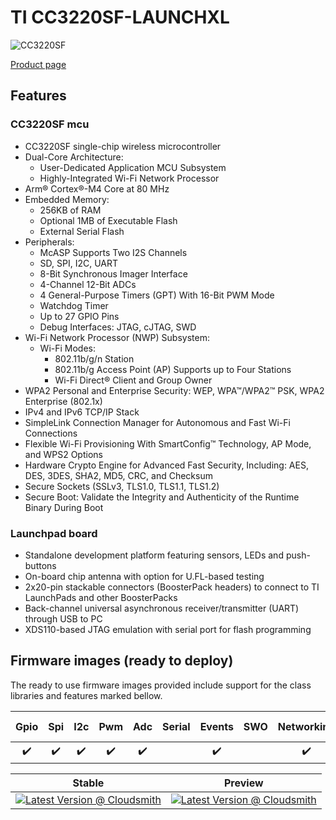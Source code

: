 # TI CC3220SF-LAUNCHXL

![CC3220SF](../../images/reference-targets/cc3220sf-launchxl.jpg)

[Product page](http://www.ti.com/tool/CC3220SF-LAUNCHXL)

## Features

### CC3220SF mcu

- CC3220SF single-chip wireless microcontroller
- Dual-Core Architecture:
  - User-Dedicated Application MCU Subsystem
  - Highly-Integrated Wi-Fi Network Processor
- Arm® Cortex®-M4 Core at 80 MHz
- Embedded Memory:
  - 256KB of RAM
  - Optional 1MB of Executable Flash
  - External Serial Flash
- Peripherals:
  - McASP Supports Two I2S Channels
  - SD, SPI, I2C, UART
  - 8-Bit Synchronous Imager Interface
  - 4-Channel 12-Bit ADCs
  - 4 General-Purpose Timers (GPT) With 16-Bit PWM Mode
  - Watchdog Timer
  - Up to 27 GPIO Pins
  - Debug Interfaces: JTAG, cJTAG, SWD
- Wi-Fi Network Processor (NWP) Subsystem:
  - Wi-Fi Modes:
    - 802.11b/g/n Station
    - 802.11b/g Access Point (AP) Supports up to Four Stations
    - Wi-Fi Direct® Client and Group Owner
- WPA2 Personal and Enterprise Security: WEP, WPA™/WPA2™ PSK, WPA2 Enterprise (802.1x)
- IPv4 and IPv6 TCP/IP Stack
- SimpleLink Connection Manager for Autonomous and Fast Wi-Fi Connections
- Flexible Wi-Fi Provisioning With SmartConfig™ Technology, AP Mode, and WPS2 Options
- Hardware Crypto Engine for Advanced Fast Security, Including: AES, DES, 3DES, SHA2, MD5, CRC, and Checksum
- Secure Sockets (SSLv3, TLS1.0, TLS1.1, TLS1.2)
- Secure Boot: Validate the Integrity and Authenticity of the Runtime Binary During Boot

### Launchpad board

- Standalone development platform featuring sensors, LEDs and push-buttons
- On-board chip antenna with option for U.FL-based testing
- 2x20-pin stackable connectors (BoosterPack headers) to connect to TI LaunchPads and other BoosterPacks
- Back-channel universal asynchronous receiver/transmitter (UART) through USB to PC
- XDS110-based JTAG emulation with serial port for flash programming

## Firmware images (ready to deploy)

The ready to use firmware images provided include support for the class libraries and features marked bellow.

| Gpio | Spi | I2c | Pwm | Adc | Serial | Events | SWO | Networking | Large Heap |
|:---:|:---:|:---:|:---:|:---:|:---:|:---:|:---:|:---:|:---:|
| :heavy_check_mark: | :heavy_check_mark: | :heavy_check_mark: | :heavy_check_mark: | :heavy_check_mark: | | :heavy_check_mark: | | :heavy_check_mark: | | |

| Stable | Preview |
|---|---|
| [![Latest Version @ Cloudsmith](https://api-prd.cloudsmith.io/v1/badges/version/net-nanoframework/nanoframework-images/raw/TI_CC3220SF_LAUNCHXL/latest/x/?render=true)](https://cloudsmith.io/~net-nanoframework/repos/nanoframework-images/packages/detail/raw/TI_CC3220SF_LAUNCHXL/latest/) | [![Latest Version @ Cloudsmith](https://api-prd.cloudsmith.io/v1/badges/version/net-nanoframework/nanoframework-images-dev/raw/TI_CC3220SF_LAUNCHXL/latest/x/?render=true)](https://cloudsmith.io/~net-nanoframework/repos/nanoframework-images-dev/packages/detail/raw/TI_CC3220SF_LAUNCHXL/latest/) |